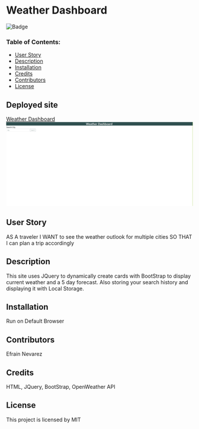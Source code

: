 # Weather Dashboard
 
![Badge](https://img.shields.io/static/v1?label=License&message=MIT&color=9cf)
 
### Table of Contents:
* [User Story](##-User-Story)
* [Description](##-Description)
* [Installation](##-Installation)
* [Credits](##-Credits)
* [Contributors](##-Contributors)
* [License](##-License)
 
## Deployed site
[Weather Dashboard](https://enevarez-ops.github.io/weatherDashboard/)
![Weather Dashboard](weatherDashboard.gif)
 
## User Story
AS A traveler
I WANT to see the weather outlook for multiple cities
SO THAT I can plan a trip accordingly
 
## Description
This site uses JQuery to dynamically create cards with BootStrap to display current weather and a 5 day forecast. Also storing your search history and displaying it with Local Storage. 
 
## Installation
Run on Default Browser
 
## Contributors
Efrain Nevarez
 
## Credits
HTML, JQuery, BootStrap, OpenWeather API
 
## License
This project is licensed by MIT
